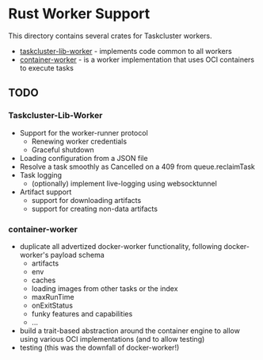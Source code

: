 # Rust Worker Support

This directory contains several crates for Taskcluster workers.

* [taskcluster-lib-worker](./lib-worker) - implements code common to all workers
* [container-worker](./container) - is a worker implementation that uses OCI containers to execute tasks

## TODO

### Taskcluster-Lib-Worker

* Support for the worker-runner protocol
  * Renewing worker credentials
  * Graceful shutdown
* Loading configuration from a JSON file
* Resolve a task smoothly as Cancelled on a 409 from queue.reclaimTask
* Task logging
  * (optionally) implement live-logging using websocktunnel
* Artifact support
  * support for downloading artifacts
  * support for creating non-data artifacts

### container-worker

* duplicate all advertized docker-worker functionality, following docker-worker's payload schema
  * artifacts
  * env
  * caches
  * loading images from other tasks or the index
  * maxRunTime
  * onExitStatus
  * funky features and capabilities
  * ...
* build a trait-based abstraction around the container engine to allow using various OCI implementations (and to allow testing)
* testing (this was the downfall of docker-worker!)
